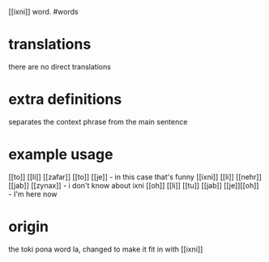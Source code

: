[[ixni]] word.
#words
# translations
there are no direct translations
# extra definitions
separates the context phrase from the main sentence
# example usage
[[to]] [[li]] [[zafar]] [[to]] [[je]] - in this case that's funny
[[ixni]] [[li]] [[nehr]] [[jab]] [[zynax]] - i don't know about ixni 
[[oh]] [[li]] [[tu]] [[jab]] [[je]][[oh]] - I'm here now
# origin
the toki pona word la, changed to make it fit in with [[ixni]]